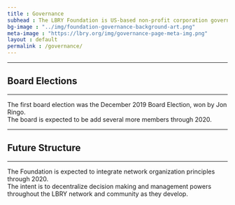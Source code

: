 ```yaml
---
title : Governance
subhead : The LBRY Foundation is US-based non-profit corporation governed by a board of directors.🏛️
bg-image : "../img/foundation-governance-background-art.png"
meta-image : "https://lbry.org/img/governance-page-meta-img.png"
layout : default
permalink : /governance/
---
```


------------------
## Board Elections
------------------

The first board election was the December 2019 Board Election, won by Jon Ringo.<br>
The board is expected to be add several more members through 2020.<br>

-------------------
## Future Structure
-------------------

The Foundation is expected to integrate network organization principles through 2020. <br>
The intent is to decentralize decision making and management powers throughout the LBRY network and community as they develop. <br>
